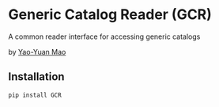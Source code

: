 # Generic Catalog Reader (GCR)

A common reader interface for accessing generic catalogs

by [Yao-Yuan Mao](https://yymao.github.io)

## Installation

    pip install GCR
